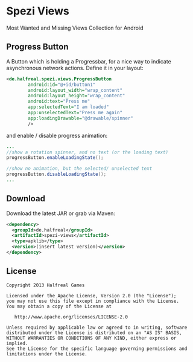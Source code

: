 Spezi Views
===========

Most Wanted and Missing Views Collection for Android



Progress Button
---------------

A Button which is holding a Progressbar, for a nice way to indicate asynchronous network actions.
Define it in your layout:

```xml
<de.halfreal.spezi.views.ProgressButton
        android:id="@+id/button1"
        android:layout_width="wrap_content"
        android:layout_height="wrap_content"
        android:text="Press me"
        app:selectedText="I am loaded"
        app:unselectedText="Press me again"
        app:loadingDrawable="@drawable/spinner"
        />
```

and enable / disable progress animation:

```java
...
//show a rotation spinner, and no text (or the loading text)
progressButton.enableLoadingState();

//show no animation, but the selected/ unselected text
progressButton.disableLoadingState();
...
```

Download
--------

Download the latest JAR or grab via Maven:

```xml
<dependency>
  <groupId>de.halfreal</groupId>
  <artifactId>spezi-views</artifactId>
  <type>apklib</type>
  <version>(insert latest version)</version>
</dependency>
```

License
-------

    Copyright 2013 Halfreal Games

    Licensed under the Apache License, Version 2.0 (the "License");
    you may not use this file except in compliance with the License.
    You may obtain a copy of the License at

       http://www.apache.org/licenses/LICENSE-2.0

    Unless required by applicable law or agreed to in writing, software
    distributed under the License is distributed on an "AS IS" BASIS,
    WITHOUT WARRANTIES OR CONDITIONS OF ANY KIND, either express or implied.
    See the License for the specific language governing permissions and
    limitations under the License.
      
